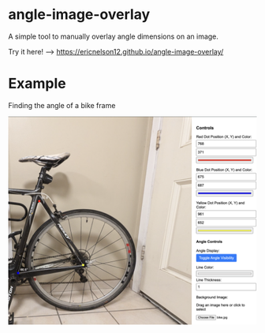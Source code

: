 # angle-image-overlay
A simple tool to manually overlay angle dimensions on an image.

Try it here! -->
https://ericnelson12.github.io/angle-image-overlay/

# Example

Finding the angle of a bike frame

![Bike Frame Example](bike-example.png)
